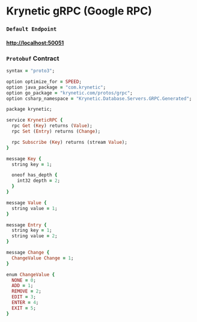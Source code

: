 # Krynetic gRPC (Google RPC)

### `Default Endpoint` 
#### [http://localhost:50051](http://localhost:50051)

### `Protobuf` Contract

```ruby
syntax = "proto3";

option optimize_for = SPEED;
option java_package = "com.krynetic";
option go_package = "krynetic.com/protos/grpc";
option csharp_namespace = "Krynetic.Database.Servers.GRPC.Generated";

package krynetic;

service KryneticRPC {
  rpc Get (Key) returns (Value);
  rpc Set (Entry) returns (Change);

  rpc Subscribe (Key) returns (stream Value);
}

message Key {
  string key = 1;

  oneof has_depth {
    int32 depth = 2;
  }
}

message Value {
  string value = 1;
}

message Entry {
  string key = 1;
  string value = 2;
}

message Change {
  ChangeValue Change = 1;
}

enum ChangeValue {
  NONE = 0;
  ADD = 1;
  REMOVE = 2;
  EDIT = 3;
  ENTER = 4;
  EXIT = 5;
}

```